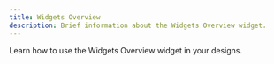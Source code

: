 ```yaml
---
title: Widgets Overview
description: Brief information about the Widgets Overview widget.
---
```


Learn how to use the Widgets Overview widget in your designs.
